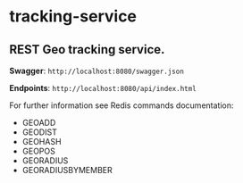 # tracking-service
## REST Geo tracking service.

**Swagger**: `http://localhost:8080/swagger.json`

**Endpoints**: `http://localhost:8080/api/index.html`

For further information see Redis commands documentation:
* GEOADD
* GEODIST
* GEOHASH
* GEOPOS
* GEORADIUS
* GEORADIUSBYMEMBER
